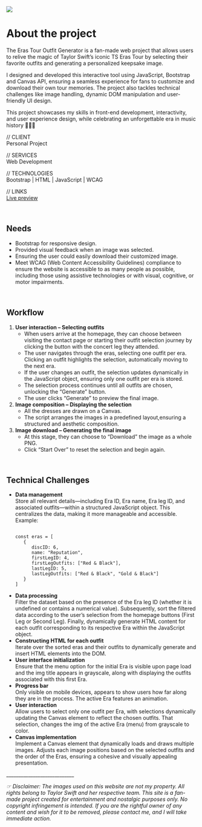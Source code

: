 <img src="https://andrybong.me/wp-content/uploads/2025/03/portfolio-web-tstet_outfit_generator-cover.png"/>

<h1>About the project</h1>
The Eras Tour Outfit Generator is a fan-made web project that allows users to relive the magic of Taylor Swift’s iconic
TS Eras Tour by selecting their favorite outfits and generating a personalized keepsake image.

I designed and developed this interactive tool using JavaScript, Bootstrap and Canvas API, ensuring a seamless
experience for fans to customize and download their own tour memories. The project also tackles technical challenges
like image handling, dynamic DOM manipulation and user-friendly UI design.

This project showcases my skills in front-end development, interactivity, and user experience design, while celebrating
an unforgettable era in music history 🫶🏻✨

// CLIENT<br/>
Personal Project

// SERVICES<br/>
Web Development

// TECHNOLOGIES<br/>
Bootstrap | HTML | JavaScript | WCAG

// LINKS<br/>
<a target="_blank" href="https://www.tstetoutfitgenerator.website">Live preview</a>

<br/><h2>Needs</h2>
<ul>
   <li>Bootstrap for responsive design.</li>
   <li>Provided visual feedback when an image was selected.</li>
   <li>Ensuring the user could easily download their customized image.</li>
   <li>Meet WCAG (Web Content Accessibility Guidelines) compliance to ensure the website is accessible to as many people
      as possible, including those using assistive technologies or with visual, cognitive, or motor impairments.</li>
</ul>

<br/><h2>Workflow</h2>
<ol>
   <li><strong>User interaction – Selecting outfits</strong>
      <ul>
         <li>When users arrive at the homepage, they can choose between visiting the contact page or starting their
            outfit selection journey by clicking the button with the concert leg they attended.</li>
         <li>The user navigates through the eras, selecting one outfit per era. Clicking an outfit highlights the
            selection, automatically moving to the next era.</li>
         <li>If the user changes an outfit, the selection updates dynamically in the JavaScript object, ensuring only
            one outfit per era is stored.</li>
         <li>The selection process continues until all outfits are chosen, unlocking the “Generate” button.</li>
         <li>The user clicks “Generate” to preview the final image.</li>
      </ul>
   </li>
   <li><strong>Image composition – Displaying the selection</strong>
      <ul>
         <li>All the dresses are drawn on a Canvas.</li>
         <li>The script arranges the images in a predefined layout,ensuring a structured and aesthetic composition.</li>
      </ul>
   </li>
   <li><strong>Image download – Generating the final image</strong>
      <ul>
         <li>At this stage, they can choose to “Download” the image as a whole PNG.</li>
         <li>Click “Start Over” to reset the selection and begin again.</li>
      </ul>
   </li>
</ol>

<br/><h2>Technical Challenges</h2>
<ul>
   <li><strong>Data management</strong><br>
      Store all relevant details—including Era ID, Era name, Era leg ID, and associated outfits—within a structured
      JavaScript object.&ZeroWidthSpace; This centralizes the data, making it more manageable and
      accessible.&ZeroWidthSpace; Example:<p></p>
      <pre><code>
const eras = [
   {
      discID: 6,
      name: "Reputation",
      firstLegID: 4,
      firstLegOutfits: ["Red &amp; Black"],
      lastLegID: 5,
      lastLegOutfits: ["Red &amp; Black", "Gold &amp; Black"]
   }
]
</code></pre>
   </li>
   <li><strong>Data processing</strong><br>
      Filter the dataset based on the presence of the Era leg ID (whether it is undefined or contains a numerical
      value). Subsequently, sort the filtered data according to the user’s selection from the homepage buttons (First
      Leg or Second Leg). Finally, dynamically generate HTML content for each outfit corresponding to its respective Era
      within the JavaScript object.&ZeroWidthSpace;</li>
   <li><strong>Constructing HTML for each outfit</strong><br>
      Iterate over the sorted eras and their outfits to dynamically generate and insert HTML elements into the DOM.</li>
   <li><strong>User interface initialization</strong><br>
      Ensure that the menu option for the initial Era is visible upon page load and the img title appears in grayscale,
      along with displaying the outfits associated with this first Era.&ZeroWidthSpace;</li>
   <li><strong>Progress bar</strong><br>
      Only visible on mobile devices, appears to show users how far along they are in the process. The active Era
      features an animation.</li>
   <li><strong>User interaction</strong><br>
      Allow users to select only one outfit per Era, with selections dynamically updating the Canvas element to reflect
      the chosen outfits.&ZeroWidthSpace; That selection, changes the img of the active Era (menu) from grayscale to
      color.</li>
   <li><strong>Canvas implementation</strong><br>
      Implement a Canvas element that dynamically loads and draws multiple images.&ZeroWidthSpace; Adjusts each image
      positions based on the selected outfits and the order of the Eras, ensuring a cohesive and visually appealing
      presentation.&ZeroWidthSpace;</li>
</ul>
____________________________

<i>☞ Disclaimer: The images used on this website are not my property. All rights belong to Taylor Swift and her
   respective team. This site is a fan-made project created for entertainment and nostalgic purposes only. No copyright
   infringement is intended. If you are the rightful owner of any content and wish for it to be removed, please contact
   me, and I will take immediate action.</i>

